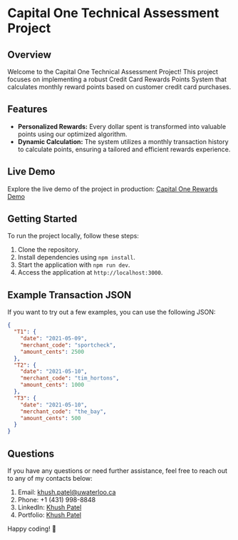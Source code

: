 # Capital One Technical Assessment Project

## Overview

Welcome to the Capital One Technical Assessment Project! This project focuses on implementing a robust Credit Card Rewards Points System that calculates monthly reward points based on customer credit card purchases.

## Features

- **Personalized Rewards:** Every dollar spent is transformed into valuable points using our optimized algorithm.
- **Dynamic Calculation:** The system utilizes a monthly transaction history to calculate points, ensuring a tailored and efficient rewards experience.

## Live Demo

Explore the live demo of the project in production: [Capital One Rewards Demo](https://khush-patel-capital-one.vercel.app)

## Getting Started

To run the project locally, follow these steps:

1. Clone the repository.
2. Install dependencies using `npm install`.
3. Start the application with `npm run dev`.
4. Access the application at `http://localhost:3000`.

## Example Transaction JSON

If you want to try out a few examples, you can use the following JSON:

```json
{
  "T1": {
    "date": "2021-05-09",
    "merchant_code": "sportcheck",
    "amount_cents": 2500
  },
  "T2": {
    "date": "2021-05-10",
    "merchant_code": "tim_hortons",
    "amount_cents": 1000
  },
  "T3": {
    "date": "2021-05-10",
    "merchant_code": "the_bay",
    "amount_cents": 500
  }
}
```

## Questions

If you have any questions or need further assistance, feel free to reach out to any of my contacts below:

1. Email: khush.patel@uwaterloo.ca
2. Phone: +1 (431) 998-8848
3. LinkedIn: [Khush Patel](https://www.linkedin.com/in/khush-patel-uw/)
4. Portfolio: [Khush Patel](https://www.khush-patel.com)

Happy coding! 🚀
